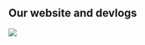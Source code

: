## Our website and devlogs

<a href="https://simpleanalytics.com/gamedev-iitk.github.io?utm_source=gamedev-iitk.github.io&utm_content=badge" referrerpolicy="origin" target="_blank"><img src="https://simpleanalyticsbadge.com/gamedev-iitk.github.io?mode=dark" loading="lazy" referrerpolicy="no-referrer" crossorigin="anonymous" /></a>